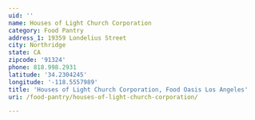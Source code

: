 ```yaml
---
uid: ''
name: Houses of Light Church Corporation
category: Food Pantry
address_1: 19359 Londelius Street
city: Northridge
state: CA
zipcode: '91324'
phone: 818.998.2931
latitude: '34.2304245'
longitude: '-118.5557989'
title: 'Houses of Light Church Corporation, Food Oasis Los Angeles'
uri: /food-pantry/houses-of-light-church-corporation/

---
```

